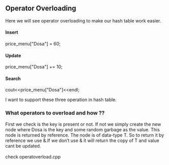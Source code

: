 ## Operator Overloading
Here we will see operator overloading to make our hash table work easier.
<br>

#### Insert

price_menu["Dosa"]  = 60;
<br>

#### Update

price_menu["Dosa"] += 10;
<br>

#### Search

cout<<price_menu["Dosa"]<<endl;
<br>

I want to support these three operation in hash table.<br>
### What operators to overload and how ??<br>
First we check is the key is present or not. If not we simply create the new node where Dosa is
the key and some random garbage as the value. This node is returned by reference. The node is of data-type T. So to return it by reference we use &.If we don’t use & it will return
the copy of T and value cant be updated.<br>
<br>
check operatoverload.cpp